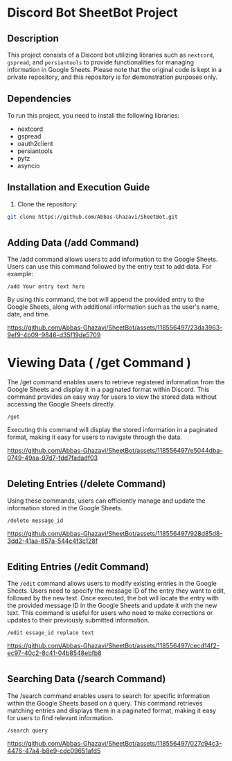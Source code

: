 
# Discord Bot SheetBot Project



## Description

This project consists of a Discord bot utilizing libraries such as `nextcord`, `gspread`, and `persiantools` to provide functionalities for managing information in Google Sheets. Please note that the original code is kept in a private repository, and this repository is for demonstration purposes only.

## Dependencies

To run this project, you need to install the following libraries:

- nextcord
- gspread
- oauth2client
- persiantools
- pytz
- asyncio

## Installation and Execution Guide

1. Clone the repository:

```bash
git clone https://github.com/Abbas-Ghazavi/SheetBot.git
```
#

## Adding Data (/add Command)
The /add command allows users to add information to the Google Sheets. Users can use this command followed by the entry text to add data. For example:

``` /add Your entry text here ```

By using this command, the bot will append the provided entry to the Google Sheets, along with additional information such as the user's name, date, and time.

https://github.com/Abbas-Ghazavi/SheetBot/assets/118556497/23da3963-9ef9-4b09-9846-d35f19de5709
#

# Viewing Data ( /get Command )
The /get command enables users to retrieve registered information from the Google Sheets and display it in a paginated format within Discord. This command provides an easy way for users to view the stored data without accessing the Google Sheets directly.

``` /get ```

Executing this command will display the stored information in a paginated format, making it easy for users to navigate through the data.



https://github.com/Abbas-Ghazavi/SheetBot/assets/118556497/e5044dba-0749-49aa-97d7-fdd7fadadf03

#
## Deleting Entries (/delete Command)

Using these commands, users can efficiently manage and update the information stored in the Google Sheets.

``` /delete message_id ```


https://github.com/Abbas-Ghazavi/SheetBot/assets/118556497/928d85d8-3dd2-41aa-857a-544c4f3c128f

#

## Editing Entries (/edit Command)

The `/edit` command allows users to modify existing entries in the Google Sheets. Users need to specify the message ID of the entry they want to edit, followed by the new text. Once executed, the bot will locate the entry with the provided message ID in the Google Sheets and update it with the new text. This command is useful for users who need to make corrections or updates to their previously submitted information.

``` /edit essage_id replace text ```

https://github.com/Abbas-Ghazavi/SheetBot/assets/118556497/cecd14f2-ec97-40c2-8c41-04b8548ebfb8

#
## Searching Data (/search Command)

The /search command enables users to search for specific information within the Google Sheets based on a query. This command retrieves matching entries and displays them in a paginated format, making it easy for users to find relevant information.



``` /search query ```



https://github.com/Abbas-Ghazavi/SheetBot/assets/118556497/027c94c3-4476-47a4-b8e9-cdc09651afd5
#



